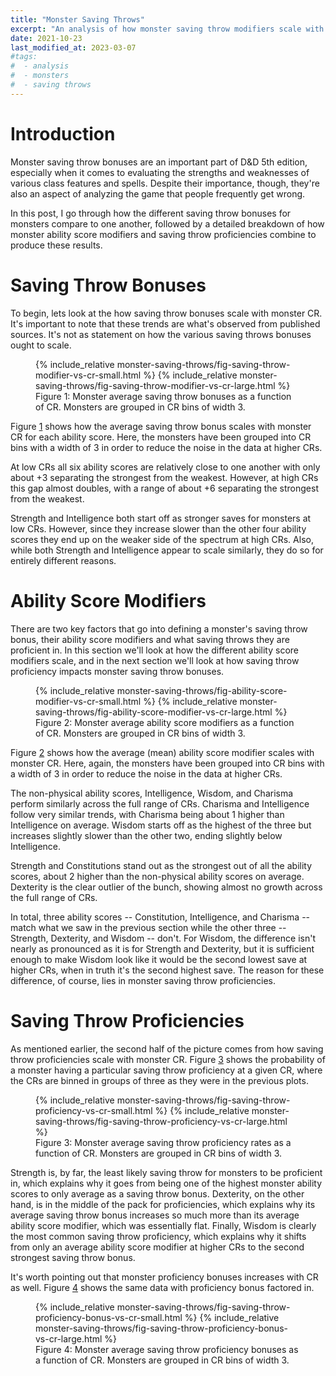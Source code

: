 ```yaml
---
title: "Monster Saving Throws"
excerpt: "An analysis of how monster saving throw modifiers scale with CR."
date: 2021-10-23
last_modified_at: 2023-03-07
#tags:
#  - analysis
#  - monsters
#  - saving throws
---
```


# Introduction

Monster saving throw bonuses are an important part of D&D 5th edition, especially when it comes to evaluating the strengths and weaknesses of various class features and spells. Despite their importance, though, they're also an aspect of analyzing the game that people frequently get wrong.

In this post, I go through how the different saving throw bonuses for monsters compare to one another, followed by a detailed breakdown of how monster ability score modifiers and saving throw proficiencies combine to produce these results.

# Saving Throw Bonuses

To begin, lets look at the how saving throw bonuses scale with monster CR. It's important to note that these trends are what's observed from published sources. It's not as statement on how the various saving throws bonuses ought to scale.

<figure alt="Saving Throw Modifier vs CR" id="fig:monster-saving-throw-modifier-trends">
    {% include_relative monster-saving-throws/fig-saving-throw-modifier-vs-cr-small.html %}
    {% include_relative monster-saving-throws/fig-saving-throw-modifier-vs-cr-large.html %}
    <figcaption>Figure 1: Monster average saving throw bonuses as a function of CR. Monsters are grouped in CR bins of width 3.</figcaption>
</figure>

Figure <a href="#fig:monster-saving-throw-modifier-trends" class="fig-ref">1</a> shows how the average saving throw bonus scales with monster CR for each ability score. Here, the monsters have been grouped into CR bins with a width of 3 in order to reduce the noise in the data at higher CRs.

At low CRs all six ability scores are relatively close to one another with only about +3 separating the strongest from the weakest. However, at high CRs this gap almost doubles, with a range of about +6 separating the strongest from the weakest.

Strength and Intelligence both start off as stronger saves for monsters at low CRs. However, since they increase slower than the other four ability scores they end up on the weaker side of the spectrum at high CRs. Also, while both Strength and Intelligence appear to scale similarly, they do so for entirely different reasons.

# Ability Score Modifiers

There are two key factors that go into defining a monster's saving throw bonus, their ability score modifiers and what saving throws they are proficient in. In this section we'll look at how the different ability score modifiers scale, and in the next section we'll look at how saving throw proficiency impacts monster saving throw bonuses.

<figure alt="Ability Score Modifier vs CR" id="fig:monster-ability-score-modifier-trends">
    {% include_relative monster-saving-throws/fig-ability-score-modifier-vs-cr-small.html %}
    {% include_relative monster-saving-throws/fig-ability-score-modifier-vs-cr-large.html %}
    <figcaption>Figure 2: Monster average ability score modifiers as a function of CR. Monsters are grouped in CR bins of width 3.</figcaption>
</figure>

Figure <a href="#fig:monster-ability-score-modifier-trends" class="fig-ref">2</a> shows how the average (mean) ability score modifier scales with monster CR. Here, again, the monsters have been grouped into CR bins with a width of 3 in order to reduce the noise in the data at higher CRs.

The non-physical ability scores, Intelligence, Wisdom, and Charisma perform similarly across the full range of CRs. Charisma and Intelligence follow very similar trends, with Charisma being about 1 higher than Intelligence on average. Wisdom starts off as the highest of the three but increases slightly slower than the other two, ending slightly below Intelligence.

Strength and Constitutions stand out as the strongest out of all the ability scores, about 2 higher than the non-physical ability scores on average. Dexterity is the clear outlier of the bunch, showing almost no growth across the full range of CRs.

In total, three ability scores -- Constitution, Intelligence, and Charisma -- match what we saw in the previous section while the other three -- Strength, Dexterity, and Wisdom -- don't. For Wisdom, the difference isn't nearly as pronounced as it is for Strength and Dexterity, but it is sufficient enough to make Wisdom look like it would be the second lowest save at higher CRs, when in truth it's the second highest save. The reason for these difference, of course, lies in monster saving throw proficiencies.

# Saving Throw Proficiencies

As mentioned earlier, the second half of the picture comes from how saving throw proficiencies scale with monster CR. Figure <a href="#fig:monster-saving-throw-proficiency-trends" class="fig-ref">3</a> shows the probability of a monster having a particular saving throw proficiency at a given CR, where the CRs are binned in groups of three as they were in the previous plots.

<figure alt="Saving Throw Proficiency vs CR" id="fig:monster-saving-throw-proficiency-trends">
    {% include_relative monster-saving-throws/fig-saving-throw-proficiency-vs-cr-small.html %}
    {% include_relative monster-saving-throws/fig-saving-throw-proficiency-vs-cr-large.html %}
    <figcaption>Figure 3: Monster average saving throw proficiency rates as a function of CR. Monsters are grouped in CR bins of width 3.</figcaption>
</figure>

Strength is, by far, the least likely saving throw for monsters to be proficient in, which explains why it goes from being one of the highest monster ability scores to only average as a saving throw bonus. Dexterity, on the other hand, is in the middle of the pack for proficiencies, which explains why its average saving throw bonus increases so much more than its average ability score modifier, which was essentially flat. Finally, Wisdom is clearly the most common saving throw proficiency, which explains why it shifts from only an average ability score modifier at higher CRs to the second strongest saving throw bonus.

It's worth pointing out that monster proficiency bonuses increases with CR as well. Figure <a href="#fig:monster-saving-throw-proficiency-bonus-trends" class="fig-ref">4</a> shows the same data with proficiency bonus factored in.

<figure alt="Saving Throw Proficiency Bonus vs CR" id="fig:monster-saving-throw-proficiency-bonus-trends">
    {% include_relative monster-saving-throws/fig-saving-throw-proficiency-bonus-vs-cr-small.html %}
    {% include_relative monster-saving-throws/fig-saving-throw-proficiency-bonus-vs-cr-large.html %}
    <figcaption>Figure 4: Monster average saving throw proficiency bonuses as a function of CR. Monsters are grouped in CR bins of width 3.</figcaption>
</figure>

<!--
# Extra Credit

For those wanting to see the trends for ability score modifiers and proficiency bonuses side by side, Fig. <a href="#fig:ability-mods-and-prof-bonus-vs-cr" class="fig-ref">5</a> shows a side by side comparison between the two.

<figure class="half" id="fig:ability-mods-and-prof-bonus-vs-cr">
    {% include_relative monster-saving-throws/fig-ability-score-modifier-vs-cr-small.html %}
    {% include_relative monster-saving-throws/fig-ability-score-modifier-vs-cr-large.html %}
    {% include_relative monster-saving-throws/fig-saving-throw-proficiency-bonus-vs-cr-small.html %}
    {% include_relative monster-saving-throws/fig-saving-throw-proficiency-bonus-vs-cr-large.html %}
    <figcaption>Figure 5: Monster average ability score modifier and proficiency bonuses as a function of CR. Monsters are grouped in CR bins of width 3.</figcaption>
</figure>
-->